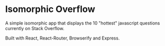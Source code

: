 # Isomorphic Overflow

A simple isomorphic app that displays the 10 "hottest" javascript
questions currently on Stack Overflow.

Built with React, React-Router, Browserify and Express.
